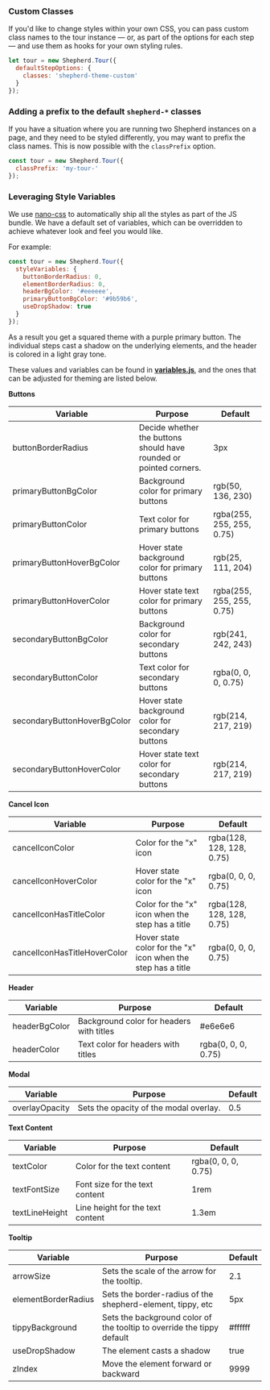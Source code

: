 ### Custom Classes

If you'd like to change styles within your own CSS, you can pass custom class names to the tour instance &mdash; 
or, as part of the options for each step &mdash; and use them as hooks for your own styling rules.

```javascript
let tour = new Shepherd.Tour({
  defaultStepOptions: {
    classes: 'shepherd-theme-custom'
  }
});
```

### Adding a prefix to the default `shepherd-*` classes

If you have a situation where you are running two Shepherd instances on a page, and they need to be styled
differently, you may want to prefix the class names. This is now possible with the `classPrefix` option.

```js
const tour = new Shepherd.Tour({
  classPrefix: 'my-tour-'
});
```

### Leveraging Style Variables

We use [nano-css](https://github.com/streamich/nano-css) to automatically ship all the styles as part of the JS bundle.
We have a default set of variables, which can be overridden to achieve whatever look and feel you would like.

For example:

```js
const tour = new Shepherd.Tour({
  styleVariables: {
    buttonBorderRadius: 0,
    elementBorderRadius: 0,
    headerBgColor: '#eeeeee',
    primaryButtonBgColor: '#9b59b6',
    useDropShadow: true
  }
});
```

As a result you get a squared theme with a purple primary button. The individual steps cast a shadow on the underlying elements, and 
the header is colored in a light gray tone.

These values and variables can be found in [**variables.js**](/src/js/styles/variables.js), and the ones that can be adjusted for theming are listed below.
  
**Buttons**

| Variable                    | Purpose                                                            | Default
|-----------------------------|--------------------------------------------------------------------|--------------------------
| buttonBorderRadius          | Decide whether the buttons should have rounded or pointed corners. | 3px
| primaryButtonBgColor        | Background color for primary buttons                               | rgb(50, 136, 230)
| primaryButtonColor          | Text color for primary buttons                                     | rgba(255, 255, 255, 0.75)
| primaryButtonHoverBgColor   | Hover state background color for primary buttons                   | rgb(25, 111, 204)
| primaryButtonHoverColor     | Hover state text color for primary buttons                         | rgba(255, 255, 255, 0.75)
| secondaryButtonBgColor      | Background color for secondary buttons                             | rgb(241, 242, 243)
| secondaryButtonColor        | Text color for secondary buttons                                   | rgba(0, 0, 0, 0.75)
| secondaryButtonHoverBgColor | Hover state background color for secondary buttons                 | rgb(214, 217, 219)
| secondaryButtonHoverColor   | Hover state text color for secondary buttons                       | rgb(214, 217, 219)

**Cancel Icon**

| Variable                     | Purpose                                                      | Default
|------------------------------|--------------------------------------------------------------|--------------------------
| cancelIconColor              | Color for the "x" icon                                       | rgba(128, 128, 128, 0.75)
| cancelIconHoverColor         | Hover state color for the "x" icon                           | rgba(0, 0, 0, 0.75)
| cancelIconHasTitleColor      | Color for the "x" icon when the step has a title             | rgba(128, 128, 128, 0.75)
| cancelIconHasTitleHoverColor | Hover state color for the "x" icon when the step has a title | rgba(0, 0, 0, 0.75)

**Header**

| Variable      | Purpose                                  | Default
|---------------|------------------------------------------|--------------------
| headerBgColor | Background color for headers with titles | #e6e6e6
| headerColor   | Text color for headers with titles       | rgba(0, 0, 0, 0.75)

**Modal**

| Variable       | Purpose                                | Default
|----------------|----------------------------------------|--------
| overlayOpacity | Sets the opacity of the modal overlay. | 0.5

**Text Content**

| Variable       | Purpose                          | Default
|----------------|----------------------------------|--------------------
| textColor      | Color for the text content       | rgba(0, 0, 0, 0.75)
| textFontSize   | Font size for the text content   | 1rem
| textLineHeight | Line height for the text content | 1.3em


**Tooltip**

| Variable            | Purpose                                                                | Default
|---------------------|------------------------------------------------------------------------|--------
| arrowSize           | Sets the scale of the arrow for the tooltip.                           | 2.1
| elementBorderRadius | Sets the border-radius of the shepherd-element, tippy, etc             | 5px
| tippyBackground     | Sets the background color of the tooltip to override the tippy default | #ffffff
| useDropShadow       | The element casts a shadow                                             | true
| zIndex              | Move the element forward or backward                                   | 9999
